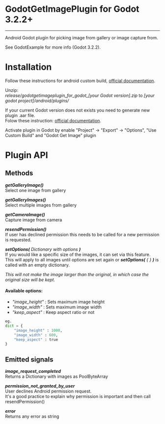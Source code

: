 GodotGetImagePlugin for Godot 3.2.2+
====================================
____________________________________


Android Godot plugin for picking image from gallery or image capture from.

See GodotExample for more info (Godot 3.2.2).

Installation
============

Follow these instructions for android custom build, [ official documentation](https://docs.godotengine.org/en/stable/getting_started/workflow/export/android_custom_build.html "documentation").

Unzip:  
*release/godotgetimageplugin_for_godot_[your Godot version].zip* to *[your godot project]/android/plugins/*

If your current Godot version does not exists you need to generate new plugin .aar file.  
Folow these instruction: [ official documentation](https://docs.godotengine.org/en/stable/tutorials/plugins/android/android_plugin.html "documentation").

Activate plugin in Godot by enable "Project" -> "Export" -> "Options", "Use Custom Build" and "Godot Get Image" plugin

# Plugin API

Methods
-------

***getGalleryImage()***  
Select one image from gallery

***getGalleryImages()***  
Select multiple images from gallery

***getCameraImage()***  
Capture image from camera

***resendPermission()***  
If user has declined permission this needs to be called for a new permission is requested.

***setOptions(*** *Dictionary with options* ***)***  
If you would like a specific size of the images, it can set via this feature.  
This will apply to all images until options are set again or ***setOptions(*** *{ }* ***)*** is called with an empty dictionary.

*This will not make the image larger than the original, in which case the original size will be kept.*

#### Available options:
* *"image_height"* : Sets maximum image height
* *"image_width"* : Sets maximum image width
* *"keep_aspect"* : Keep aspect ratio or not

```python
eg.
dict = {
	"image_height" : 1000,
	"image_width" : 600,
	"keep_aspect" : true
}
```



Emitted signals
---------------

***image_request_completed***  
Returns a Dictionary with images as PoolByteArray

***permission_not_granted_by_user***   
User declines Android permission request.  
It's a good practice to explain why permission is important and then call resendPermission()

***error***  
Returns any error as string
